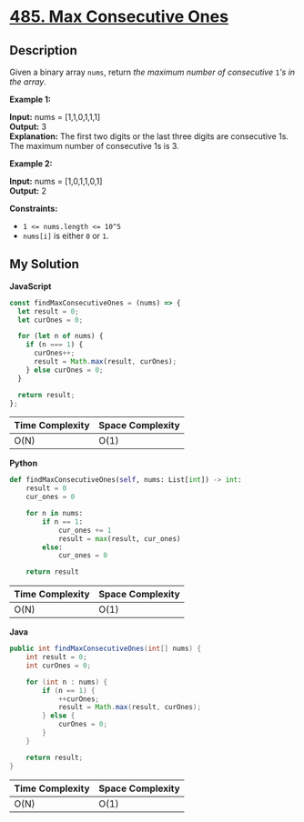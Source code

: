 # [485. Max Consecutive Ones](https://leetcode.com/problems/max-consecutive-ones)

## Description

Given a binary array `nums`, return _the maximum number of consecutive_ `1`_'s in the array_.

**Example 1:**

**Input:** nums = \[1,1,0,1,1,1\]  
**Output:** 3  
**Explanation:** The first two digits or the last three digits are consecutive 1s. The maximum number of consecutive 1s is 3.

**Example 2:**

**Input:** nums = \[1,0,1,1,0,1\]  
**Output:** 2

**Constraints:**

- `1 <= nums.length <= 10^5`
- `nums[i]` is either `0` or `1`.

## My Solution

**JavaScript**

```js
const findMaxConsecutiveOnes = (nums) => {
  let result = 0;
  let curOnes = 0;

  for (let n of nums) {
    if (n === 1) {
      curOnes++;
      result = Math.max(result, curOnes);
    } else curOnes = 0;
  }

  return result;
};
```

| Time Complexity | Space Complexity |
| --------------- | ---------------- |
| O(N)            | O(1)             |

**Python**

```python
def findMaxConsecutiveOnes(self, nums: List[int]) -> int:
    result = 0
    cur_ones = 0

    for n in nums:
        if n == 1:
            cur_ones += 1
            result = max(result, cur_ones)
        else:
            cur_ones = 0

    return result
```

| Time Complexity | Space Complexity |
| --------------- | ---------------- |
| O(N)            | O(1)             |

**Java**

```java
public int findMaxConsecutiveOnes(int[] nums) {
    int result = 0;
    int curOnes = 0;

    for (int n : nums) {
        if (n == 1) {
            ++curOnes;
            result = Math.max(result, curOnes);
        } else {
            curOnes = 0;
        }
    }

    return result;
}
```

| Time Complexity | Space Complexity |
| --------------- | ---------------- |
| O(N)            | O(1)             |
